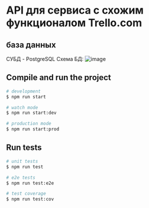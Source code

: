 # API для сервиса с схожим функционалом Trello.com 

## база данных
СУБД - PostgreSQL
Схема БД:
![image](https://github.com/user-attachments/assets/b6c57d7b-6815-48da-8b08-87369a916731)

## Compile and run the project

```bash
# development
$ npm run start

# watch mode
$ npm run start:dev

# production mode
$ npm run start:prod
```

## Run tests

```bash
# unit tests
$ npm run test

# e2e tests
$ npm run test:e2e

# test coverage
$ npm run test:cov
```
